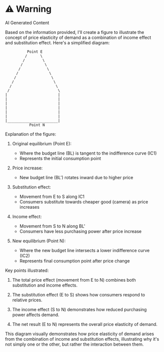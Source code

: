 <div class="warning"><h1>⚠️ Warning</h1><span>AI Generated Content</span></div>


Based on the information provided, I'll create a figure to illustrate the concept of price elasticity of demand as a combination of income effect and substitution effect. Here's a simplified diagram:

```
          Point E
         /      \
        /        \
       /          \
      /            \
     /              \
    /                \
   /                  \
  /                    \
 /                      \
|                       |
|                       |
|                       |
|                       |
|                       |
|                       |
|_______________________|
           Point N
```

Explanation of the figure:

1. Original equilibrium (Point E):
   - Where the budget line (BL) is tangent to the indifference curve (IC1)
   - Represents the initial consumption point

2. Price increase:
   - New budget line (BL') rotates inward due to higher price

3. Substitution effect:
   - Movement from E to S along IC1
   - Consumers substitute towards cheaper good (camera) as price increases

4. Income effect:
   - Movement from S to N along BL'
   - Consumers have less purchasing power after price increase

5. New equilibrium (Point N):
   - Where the new budget line intersects a lower indifference curve (IC2)
   - Represents final consumption point after price change

Key points illustrated:

1. The total price effect (movement from E to N) combines both substitution and income effects.

2. The substitution effect (E to S) shows how consumers respond to relative prices.

3. The income effect (S to N) demonstrates how reduced purchasing power affects demand.

4. The net result (E to N) represents the overall price elasticity of demand.

This diagram visually demonstrates how price elasticity of demand arises from the combination of income and substitution effects, illustrating why it's not simply one or the other, but rather the interaction between them.

